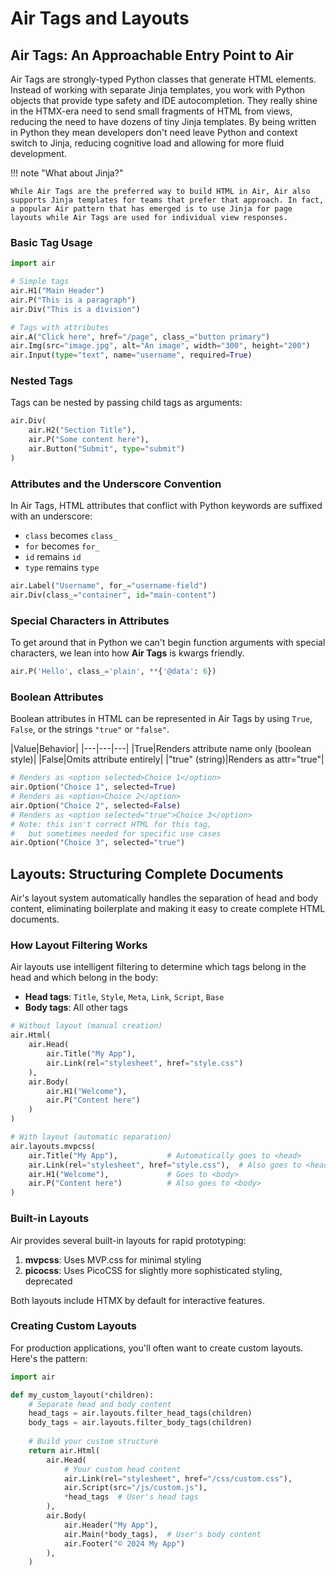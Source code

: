 # Air Tags and Layouts

## Air Tags: An Approachable Entry Point to Air

Air Tags are strongly-typed Python classes that generate HTML elements. Instead of working with separate Jinja templates, you work with Python objects that provide type safety and IDE autocompletion. They really shine in the HTMX-era need to send small fragments of HTML from views, reducing the need to have dozens of tiny Jinja templates. By being written in Python they mean developers don't need leave Python and context switch to Jinja, reducing cognitive load and allowing for more fluid development. 

!!! note "What about Jinja?"

    While Air Tags are the preferred way to build HTML in Air, Air also supports Jinja templates for teams that prefer that approach. In fact, a popular Air pattern that has emerged is to use Jinja for page layouts while Air Tags are used for individual view responses.

### Basic Tag Usage

```python
import air

# Simple tags
air.H1("Main Header")
air.P("This is a paragraph")
air.Div("This is a division")

# Tags with attributes
air.A("Click here", href="/page", class_="button primary")
air.Img(src="image.jpg", alt="An image", width="300", height="200")
air.Input(type="text", name="username", required=True)
```

### Nested Tags

Tags can be nested by passing child tags as arguments:

```python
air.Div(
    air.H2("Section Title"),
    air.P("Some content here"),
    air.Button("Submit", type="submit")
)
```

### Attributes and the Underscore Convention

In Air Tags, HTML attributes that conflict with Python keywords are suffixed with an underscore:

- `class` becomes `class_`
- `for` becomes `for_`
- `id` remains `id`
- `type` remains `type`

```python
air.Label("Username", for_="username-field")
air.Div(class_="container", id="main-content")
```

### Special Characters in Attributes

To get around that in Python we can't begin function arguments with special characters, we lean into how **Air Tags** is kwargs friendly.

```python
air.P('Hello', class_='plain', **{'@data': 6})
```

### Boolean Attributes

Boolean attributes in HTML can be represented in Air Tags by using `True`, `False`, or the strings `"true"` or `"false"`.

|Value|Behavior|
|---|---|---|
|True|Renders attribute name only (boolean style)|
|False|Omits attribute entirely|
|"true" (string)|Renders as attr="true"|

```python
# Renders as <option selected>Choice 1</option>
air.Option("Choice 1", selected=True)  
# Renders as <option>Choice 2</option>
air.Option("Choice 2", selected=False)  
# Renders as <option selected="true">Choice 3</option>
# Note: this isn't correct HTML for this tag,
#   but sometimes needed for specific use cases
air.Option("Choice 3", selected="true")  
```

## Layouts: Structuring Complete Documents

Air's layout system automatically handles the separation of head and body content, eliminating boilerplate and making it easy to create complete HTML documents.

### How Layout Filtering Works

Air layouts use intelligent filtering to determine which tags belong in the head and which belong in the body:

- **Head tags**: `Title`, `Style`, `Meta`, `Link`, `Script`, `Base`
- **Body tags**: All other tags

```python
# Without layout (manual creation)
air.Html(
    air.Head(
        air.Title("My App"),
        air.Link(rel="stylesheet", href="style.css")
    ),
    air.Body(
        air.H1("Welcome"),
        air.P("Content here")
    )
)

# With layout (automatic separation)
air.layouts.mvpcss(
    air.Title("My App"),           # Automatically goes to <head>
    air.Link(rel="stylesheet", href="style.css"),  # Also goes to <head>
    air.H1("Welcome"),             # Goes to <body>
    air.P("Content here")          # Also goes to <body>
)
```

### Built-in Layouts

Air provides several built-in layouts for rapid prototyping:

1. **mvpcss**: Uses MVP.css for minimal styling
2. **picocss**: Uses PicoCSS for slightly more sophisticated styling, deprecated

Both layouts include HTMX by default for interactive features.

### Creating Custom Layouts

For production applications, you'll often want to create custom layouts. Here's the pattern:

```python
import air

def my_custom_layout(*children):
    # Separate head and body content
    head_tags = air.layouts.filter_head_tags(children)
    body_tags = air.layouts.filter_body_tags(children)
    
    # Build your custom structure
    return air.Html(
        air.Head(
            # Your custom head content
            air.Link(rel="stylesheet", href="/css/custom.css"),
            air.Script(src="/js/custom.js"),
            *head_tags  # User's head tags
        ),
        air.Body(
            air.Header("My App"),
            air.Main(*body_tags),  # User's body content
            air.Footer("© 2024 My App")
        ),
    )
```
